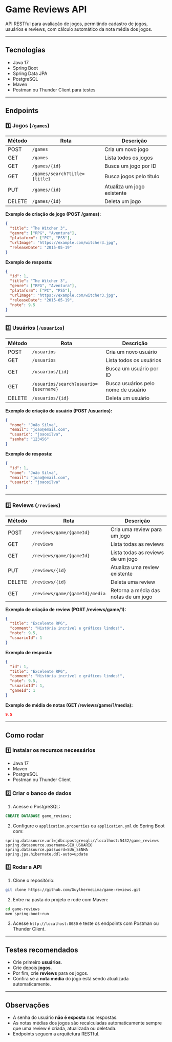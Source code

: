 # Game Reviews API

API RESTful para avaliação de jogos, permitindo cadastro de jogos, usuários e reviews, com cálculo automático da nota média dos jogos.

---

## Tecnologias

* Java 17
* Spring Boot
* Spring Data JPA
* PostgreSQL
* Maven
* Postman ou Thunder Client para testes

---

## Endpoints

### 1️⃣ Jogos (`/games`)

| Método | Rota                          | Descrição                  |
| ------ | ----------------------------- | -------------------------- |
| POST   | `/games`                      | Cria um novo jogo          |
| GET    | `/games`                      | Lista todos os jogos       |
| GET    | `/games/{id}`                 | Busca um jogo por ID       |
| GET    | `/games/search?title={title}` | Busca jogos pelo título    |
| PUT    | `/games/{id}`                 | Atualiza um jogo existente |
| DELETE | `/games/{id}`                 | Deleta um jogo             |

**Exemplo de criação de jogo (POST /games):**

```json
{
  "title": "The Witcher 3",
  "genre": ["RPG", "Aventura"],
  "plataform": ["PC", "PS5"],
  "urlImage": "https://example.com/witcher3.jpg",
  "releaseDate": "2015-05-19"
}
```

**Exemplo de resposta:**

```json
{
  "id": 1,
  "title": "The Witcher 3",
  "genre": ["RPG", "Aventura"],
  "plataform": ["PC", "PS5"],
  "urlImage": "https://example.com/witcher3.jpg",
  "releaseDate": "2015-05-19",
  "note": 9.5
}
```

---

### 2️⃣ Usuários (`/usuarios`)

| Método | Rota                                  | Descrição                           |
| ------ | ------------------------------------- | ----------------------------------- |
| POST   | `/usuarios`                           | Cria um novo usuário                |
| GET    | `/usuarios`                           | Lista todos os usuários             |
| GET    | `/usuarios/{id}`                      | Busca um usuário por ID             |
| GET    | `/usuarios/search?usuario={username}` | Busca usuários pelo nome de usuário |
| DELETE | `/usuarios/{id}`                      | Deleta um usuário                   |

**Exemplo de criação de usuário (POST /usuarios):**

```json
{
  "nome": "João Silva",
  "email": "joao@email.com",
  "usuario": "joaosilva",
  "senha": "123456"
}
```

**Exemplo de resposta:**

```json
{
  "id": 1,
  "nome": "João Silva",
  "email": "joao@email.com",
  "usuario": "joaosilva"
}
```

---

### 3️⃣ Reviews (`/reviews`)

| Método | Rota                           | Descrição                            |
| ------ | ------------------------------ | ------------------------------------ |
| POST   | `/reviews/game/{gameId}`       | Cria uma review para um jogo         |
| GET    | `/reviews`                     | Lista todas as reviews               |
| GET    | `/reviews/game/{gameId}`       | Lista todas as reviews de um jogo    |
| PUT    | `/reviews/{id}`                | Atualiza uma review existente        |
| DELETE | `/reviews/{id}`                | Deleta uma review                    |
| GET    | `/reviews/game/{gameId}/media` | Retorna a média das notas de um jogo |

**Exemplo de criação de review (POST /reviews/game/1):**

```json
{
  "title": "Excelente RPG",
  "comment": "História incrível e gráficos lindos!",
  "note": 9.5,
  "usuarioId": 1
}
```

**Exemplo de resposta:**

```json
{
  "id": 1,
  "title": "Excelente RPG",
  "comment": "História incrível e gráficos lindos!",
  "note": 9.5,
  "usuarioId": 1,
  "gameId": 1
}
```

**Exemplo de média de notas (GET /reviews/game/1/media):**

```json
9.5
```

---

## Como rodar

### 1️⃣ Instalar os recursos necessários

* Java 17
* Maven
* PostgreSQL
* Postman ou Thunder Client

### 2️⃣ Criar o banco de dados

1. Acesse o PostgreSQL:

```sql
CREATE DATABASE game_reviews;
```

2. Configure o `application.properties` ou `application.yml` do Spring Boot com:

```properties
spring.datasource.url=jdbc:postgresql://localhost:5432/game_reviews
spring.datasource.username=SEU_USUARIO
spring.datasource.password=SUA_SENHA
spring.jpa.hibernate.ddl-auto=update
```

### 3️⃣ Rodar a API

1. Clone o repositório:

```bash
git clone https://github.com/GuylhermeLima/game-reviews.git
```

2. Entre na pasta do projeto e rode com Maven:

```bash
cd game-reviews
mvn spring-boot:run
```

3. Acesse `http://localhost:8080` e teste os endpoints com Postman ou Thunder Client.

---

## Testes recomendados

* Crie primeiro **usuários**.
* Crie depois **jogos**.
* Por fim, crie **reviews** para os jogos.
* Confira se a **nota média** do jogo está sendo atualizada automaticamente.

---

## Observações

* A senha do usuário **não é exposta** nas respostas.
* As notas médias dos jogos são recalculadas automaticamente sempre que uma review é criada, atualizada ou deletada.
* Endpoints seguem a arquitetura RESTful.
